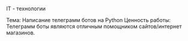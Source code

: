 IT - технологии

Тема: Написание телеграмм ботов на Python
Ценность работы: Телеграмм боты являются отличным помощником сайтов/интернет магазинов.

